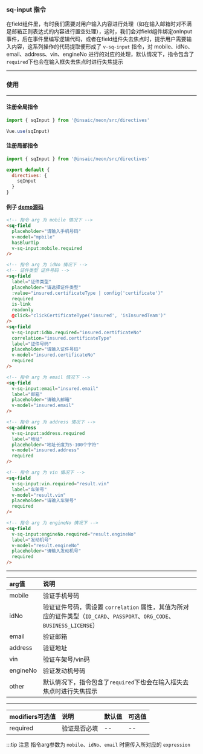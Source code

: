 ### sq-input 指令
在field组件里，有时我们需要对用户输入内容进行处理（如在输入邮箱时对不满足邮箱正则表达式的内容进行置空处理），这时，我们会对field组件绑定onInput事件，后在事件里编写逻辑代码，或者在field组件失去焦点时，提示用户需要输入内容，这系列操作的代码提取便形成了 `v-sq-input` 指令，对 mobile、idNo、email、address、vin、engineNo 进行的对应的处理，默认情况下，指令包含了`required`下也会在输入框失去焦点时进行失焦提示

---
### 使用
---
#### 注册全局指令

```js
import { sqInput } from '@insaic/neon/src/directives'

Vue.use(sqInput)
```
#### 注册局部指令

```js
import { sqInput } from '@insaic/neon/src/directives'

export default {
  directives: {
    sqInput
  }
}
```

#### 例子 [demo源码](https://github.com/insaic/neon/blob/dev/examples/routers/field.vue)
```html
<!-- 指令 arg 为 mobile 情况下 -->
<sq-field
  placeholder="请输入手机号码"
  v-model="mpbile"
  hasBlurTip
  v-sq-input:mobile.required
/>

<!-- 指令 arg 为 idNo 情况下 -->
<!-- 证件类型 证件号码 -->
<sq-field
  label="证件类型"
  placeholder="请选择证件类型"
  :value="insured.certificateType | config('certificate')"
  required
  is-link
  readonly
  @click="clickCertificateType('insured', 'isInsuredTeam')"
/>
<sq-field
  v-sq-input:idNo.required="insured.certificateNo"
  correlation="insured.certificateType"
  label="证件号码"
  placeholder="请输入证件号码"
  v-model="insured.certificateNo"
  required
/>

<!-- 指令 arg 为 email 情况下 -->
<sq-field
  v-sq-input:email="insured.email"
  label="邮箱"
  placeholder="请输入邮箱"
  v-model="insured.email"
/>

<!-- 指令 arg 为 address 情况下 -->
<sq-address
  v-sq-input:address.required
  label="地址"
  placeholder="地址长度为5-100个字符"
  v-model="insured.address"
  required
/>

<!-- 指令 arg 为 vin 情况下 -->
<sq-field
  v-sq-input:vin.required="result.vin"
  label="车架号"
  v-model="result.vin"
  placeholder="请输入车架号"
  required
/>

<!-- 指令 arg 为 engineNo 情况下 -->
<sq-field
  v-sq-input:engineNo.required="result.engineNo"
  label="发动机号"
  v-model="result.engineNo"
  placeholder="请输入发动机号"
  required
/>
```

---
 arg值 | 说明    
:-------- |:---------
 mobile   | 验证手机号码
 idNo     | 验证证件号码，需设置 `correlation` 属性，其值为所对应的证件类型（`ID_CARD`、`PASSPORT`、`ORG_CODE`、`BUSINESS_LICENSE`）
 email    | 验证邮箱   
 address  | 验证地址   
 vin      | 验证车架号/vin码  
 engineNo | 验证发动机号码
 other      | 默认情况下，指令包含了`required`下也会在输入框失去焦点时进行失焦提示      

---
 modifiers可选值 | 说明         | 默认值    |   可选值      
:--------       |:---------    |:-------  |:------
 required       | 验证是否必填   | --       | --

 :::tip 注意
指令arg参数为 `mobile`、`idNo`、`email` 时需传入所对应的 `expression`
  

